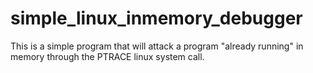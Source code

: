 # simple_linux_inmemory_debugger
This is a simple program that will attack a program "already running" in memory through the PTRACE linux system call.
